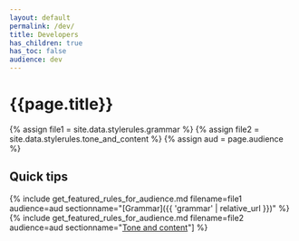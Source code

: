 ```yaml
---
layout: default
permalink: /dev/
title: Developers
has_children: true
has_toc: false
audience: dev
---
```

# {{page.title}}

{% assign file1 = site.data.stylerules.grammar %}
{% assign file2 = site.data.stylerules.tone_and_content %}
{% assign aud = page.audience %}

## Quick tips
{% include get_featured_rules_for_audience.md filename=file1 audience=aud sectionname="[Grammar]({{ 'grammar' | relative_url }})" %}
{% include get_featured_rules_for_audience.md filename=file2 audience=aud sectionname="[Tone and content](/tone-and-content)"] %}